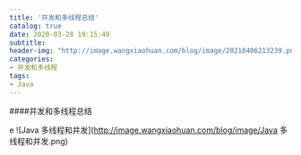 ```yaml
---
title: '并发和多线程总结'
catalog: true
date: 2020-03-28 19:15:49
subtitle:
header-img: "http://image.wangxiaohuan.com/blog/image/20210406213239.png"
categories:
- 并发和多线程
tags:
- Java
---
```


####并发和多线程总结

e ![Java 多线程和并发](http://image.wangxiaohuan.com/blog/image/Java 多线程和并发.png)
